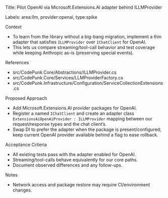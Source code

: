 Title: Pilot OpenAI via Microsoft.Extensions.AI adapter behind ILLMProvider

Labels: area:llm, provider:openai, type:spike

Context
- To learn from the library without a big-bang migration, implement a thin adapter that satisfies `ILLMProvider` over `IChatClient` for OpenAI.
- This lets us compare streaming/tool-call behavior and test coverage while keeping Anthropic as-is (preserving special events).

References
- src/CodePunk.Core/Abstractions/ILLMProvider.cs
- src/CodePunk.Core/Services/LLMProviderFactory.cs
- src/CodePunk.Infrastructure/Configuration/ServiceCollectionExtensions.cs

Proposed Approach
- Add Microsoft.Extensions.AI provider packages for OpenAI.
- Register a named `IChatClient` and create an adapter class `ExtensionsAiOpenAiProvider : ILLMProvider` mapping between our request/response types and the chat client’s.
- Swap DI to prefer the adapter when the package is present/configured; keep current OpenAI provider available behind a flag to ease rollback.

Acceptance Criteria
- All existing tests pass with the adapter enabled for OpenAI.
- Streaming/tool-calls behave equivalently for our core paths.
- Document observed differences and any follow-ups.

Notes
- Network access and package restore may require CI/environment changes.

